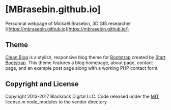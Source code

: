 # [MBrasebin.github.io]

Personnal webpage of Mickaël Brasebin, 3D GIS researcher [(https://mbrasebin.github.io](https://mbrasebin.github.io/)

## Theme

[Clean Blog](http://startbootstrap.com/template-overviews/clean-blog/) is a stylish, responsive blog theme for [Bootstrap](http://getbootstrap.com/) created by [Start Bootstrap](http://startbootstrap.com/). This theme features a blog homepage, about page, contact page, and an example post page along with a working PHP contact form.


## Copyright and License

Copyright 2013-2017 Blackrock Digital LLC. Code released under the [MIT](https://github.com/BlackrockDigital/startbootstrap-clean-blog/blob/gh-pages/LICENSE) license.m node_modules to the vendor directory



